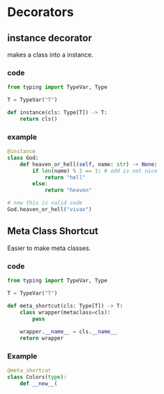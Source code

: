 # Decorators
## instance decorator
makes a class into a instance.

### code
```python
from typing import TypeVar, Type

T = TypeVar("T")

def instance(cls: Type[T]) -> T:
	return cls()
```

### example
```python
@instance
class God:
	def heaven_or_hell(self, name: str) -> None:
		if len(name) % 2 == 1: # odd is not nice
			return "hell"
		else:
			return "heaven"

# now this is valid code
God.heaven_or_hell("vivax")
```

## Meta Class Shortcut
Easier to make meta classes.

### code
```python
from typing import TypeVar, Type

T = TypeVar("T")

def meta_shortcut(cls: Type[T]) -> T:
	class wrapper(metaclass=cls):
		pass
	
	wrapper.__name__ = cls.__name__
	return wrapper
```

### Example
```python
@meta_shortcut
class Colors(type):
	def __new__(
```
<!--stackedit_data:
eyJoaXN0b3J5IjpbLTE4MzQzNzU0ODksNjIxOTUzMjUsLTExMT
YyMTgwNDldfQ==
-->